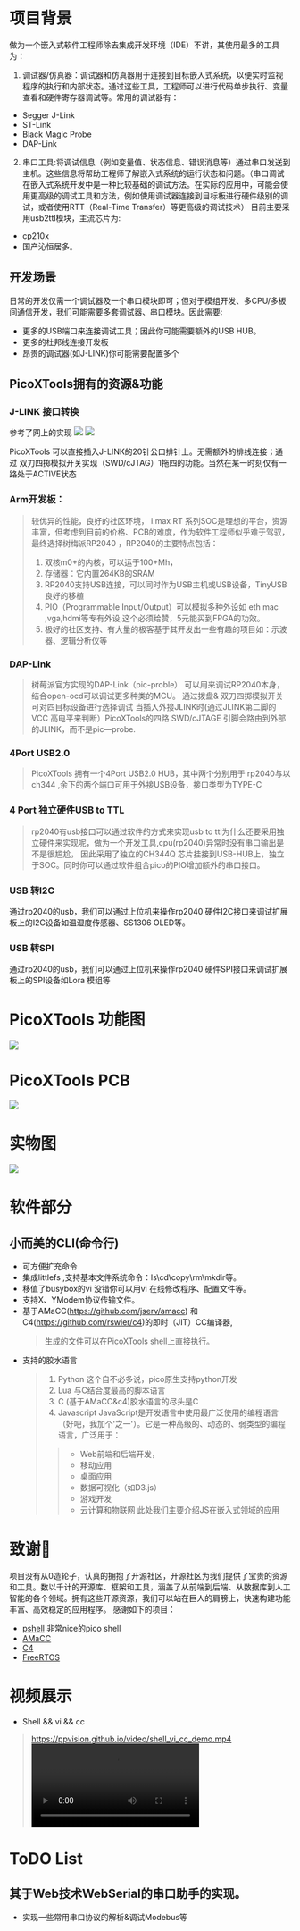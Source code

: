 # 项目背景
做为一个嵌入式软件工程师除去集成开发环境（IDE）不讲，其使用最多的工具为：
1. 调试器/仿真器：调试器和仿真器用于连接到目标嵌入式系统，以便实时监视程序的执行和内部状态。通过这些工具，工程师可以进行代码单步执行、变量查看和硬件寄存器调试等。常用的调试器有： 
- Segger J-Link 
- ST-Link
- Black Magic Probe
- DAP-Link
2. 串口工具:将调试信息（例如变量值、状态信息、错误消息等）通过串口发送到主机。这些信息将帮助工程师了解嵌入式系统的运行状态和问题。（串口调试在嵌入式系统开发中是一种比较基础的调试方法。在实际的应用中，可能会使用更高级的调试工具和方法，例如使用调试器连接到目标板进行硬件级别的调试，或者使用RTT（Real-Time Transfer）等更高级的调试技术）
目前主要采用usb2ttl模块，主流芯片为:
- cp210x
- 国产沁恒居多。

## 开发场景
日常的开发仅需一个调试器及一个串口模块即可；但对于模组开发、多CPU/多板间通信开发，我们可能需要多套调试器、串口模块。因此需要:
- 更多的USB端口来连接调试工具；因此你可能需要额外的USB HUB。
- 更多的杜邦线连接开发板
- 昂贵的调试器(如J-LINK)你可能需要配置多个

## PicoXTools拥有的资源&功能
### J-LINK 接口转换

参考了网上的实现
    ![](docs/JtagArm20Adapter_top.png)
    ![](docs/JtagArmtop.png)

PicoXTools 可以直接插入J-LINK的20针公口排针上。无需额外的排线连接；通过 双刀四掷模拟开关实现（SWD/cJTAG）1拖四的功能。当然在某一时刻仅有一路处于ACTIVE状态


### Arm开发板：
> 较优异的性能，良好的社区环境，
> i.max RT 系列SOC是理想的平台，资源丰富，但考虑到目前的价格、PCB的难度，作为软件工程师似乎难于驾驭，最终选择树梅派RP2040 ，RP2040的主要特点包括：
>1. 双核m0+的内核，可以运于100+Mh，
>2. 存储器：它内置264KB的SRAM
>3. RP2040支持USB连接，可以同时作为USB主机或USB设备，TinyUSB 良好的移植
>4. PIO（Programmable Input/Output）可以模拟多种外设如 eth mac ,vga,hdmi等专有外设,这个必须给赞，5元能买到FPGA的功效。
>5. 极好的社区支持、有大量的极客基于其开发出一些有趣的项目如：示波器、逻辑分析仪等

### DAP-Link
> 树莓派官方实现的DAP-Link（pic-proble） 可以用来调试RP2040本身，结合open-ocd可以调试更多种类的MCU。
> 通过拨盘& 双刀四掷模拟开关可对四目标设备进行选择调试
> 当插入外接JLINK时(通过JLINK第二脚的VCC 高电平来判断）PicoXTools的四路 SWD/cJTAGE 引脚会路由到外部的JLINK，而不是pic—probe.

### 4Port USB2.0 
> PicoXTools 拥有一个4Port USB2.0 HUB，其中两个分别用于 rp2040与以ch344 ,余下的两个端口可用于外接USB设备，接口类型为TYPE-C

### 4 Port 独立硬件USB to TTL
> rp2040有usb接口可以通过软件的方式来实现usb to ttl为什么还要采用独立硬件来实现呢，做为一个开发工具,cpu(rp2040)异常时没有串口输出是不是很尴尬，
因此采用了独立的CH344Q 芯片挂接到USB-HUB上，独立于SOC。同时你可以通过软件组合pico的PIO增加额外的串口接口。


### USB 转I2C
通过rp2040的usb，我们可以通过上位机来操作rp2040 硬件I2C接口来调试扩展板上的I2C设备如温湿度传感器、SS1306 OLED等。
### USB 转SPI
通过rp2040的usb，我们可以通过上位机来操作rp2040 硬件SPI接口来调试扩展板上的SPI设备如Lora 模组等

# PicoXTools 功能图
![](docs/Xfunctions.png)

# PicoXTools PCB
![](docs/PicoXTools2.png)

# 实物图
![](docs/realboard.png)


# 软件部分
## 小而美的CLI(命令行) 
- 可方便扩充命令
- 集成littlefs ,支持基本文件系统命令：ls\cd\copy\rm\mkdir等。
- 移值了busybox的vi 没错你可以用vi 在线修改程序、配置文件等。
- 支持X、YModem协议传输文件。
- 基于AMaCC(https://github.com/jserv/amacc)  和 C4(https://github.com/rswier/c4)的即时（JIT）CC编译器,
    > 生成的文件可以在PicoXTools shell上直接执行。
- 支持的胶水语言
  > 1. Python
    这个自不必多说，pico原生支持python开发
  > 2. Lua
    与C结合度最高的脚本语言
  > 3. C (基于AMaCC&c4)胶水语言的尽头是C
  > 2. Javascript
    JavaScript是开发语言中使用最广泛使用的编程语言（好吧，我加个'之一'）。它是一种高级的、动态的、弱类型的编程语言，广泛用于：
    >>  - Web前端和后端开发，
    >>  - 移动应用
    >>  - 桌面应用
    >>  - 数据可视化（如D3.js）
    >>  - 游戏开发
    >>  - 云计算和物联网
    此处我们主要介绍JS在嵌入式领域的应用
    
# 致谢🙏
项目没有从0造轮子，认真的拥抱了开源社区，开源社区为我们提供了宝贵的资源和工具。数以千计的开源库、框架和工具，涵盖了从前端到后端、从数据库到人工智能的各个领域。拥有这些开源资源，我们可以站在巨人的肩膀上，快速构建功能丰富、高效稳定的应用程序。
感谢如下的项目：
- [pshell](https://github.com/lurk101/pshell) 非常nice的pico shell 
- [AMaCC](https://github.com/jserv/amacc)
- [C4](https://github.com/rswier/c4)
- [FreeRTOS](https://github.com/FreeRTOS/FreeRTOS-Kernel)

# 视频展示
- Shell && vi && cc 
> https://ppvision.github.io/video/shell_vi_cc_demo.mp4
> ![](https://ppvision.github.io/video/shell_vi_cc_demo.mp4)

# ToDO List
## 其于Web技术WebSerial的串口助手的实现。
- 实现一些常用串口协议的解析&调试Modebus等


